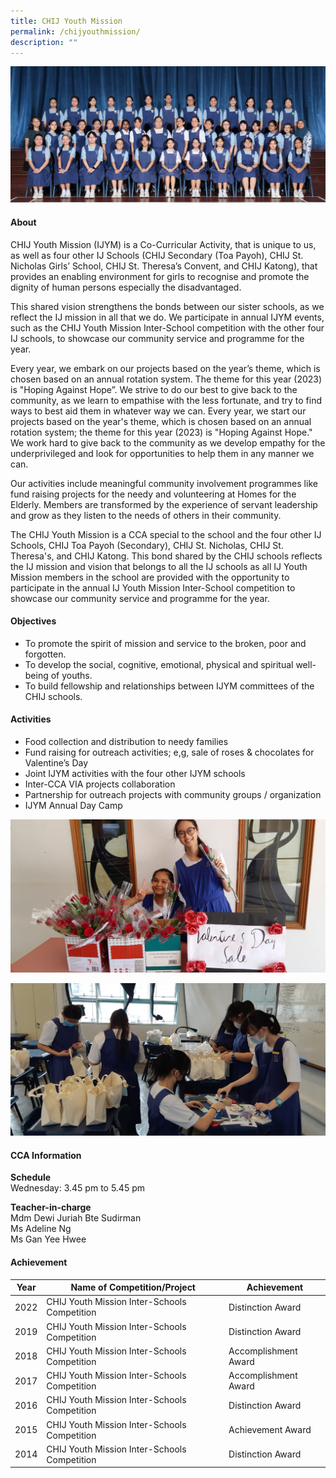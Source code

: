 ```yaml
---
title: CHIJ Youth Mission
permalink: /chijyouthmission/
description: ""
---
```

![](/images/CCA/2023/CHIJ%20YM/chij%20youth%20mission.jpg)

#### **About**
CHIJ Youth Mission (IJYM)&nbsp;is a Co-Curricular Activity, that is unique to us, as well as four other IJ Schools (CHIJ Secondary (Toa Payoh), CHIJ St. Nicholas Girls’ School, CHIJ St. Theresa’s Convent, and CHIJ Katong), that provides an enabling environment for girls to recognise and promote the dignity of human persons especially the disadvantaged.

This shared vision strengthens the bonds between our sister schools, as we reflect the IJ mission in all that we do. We participate in annual IJYM events, such as the CHIJ Youth Mission Inter-School competition with the other four IJ schools, to showcase our community service and programme for the year.

Every year, we embark on our projects based on the year’s theme, which is chosen based on an annual rotation system. The theme for this year (2023) is "Hoping Against Hope”. We strive to do our best to give back to the community, as we learn to empathise with the less fortunate, and try to find ways to best aid them in whatever way we can.
Every year, we start our projects based on the year's theme, which is chosen based on an annual rotation system; the theme for this year (2023) is "Hoping Against Hope." We work hard to give back to the community as we develop empathy for the underprivileged and look for opportunities to help them in any manner we can.

Our activities include meaningful community involvement programmes like fund raising projects for the needy and volunteering at Homes for the Elderly. Members are transformed by the experience of servant leadership and grow as they listen to the needs of others in their community.

  

The CHIJ Youth Mission is a CCA special to the school and the four other IJ Schools, CHIJ Toa Payoh (Secondary), CHIJ St. Nicholas, CHIJ St. Theresa's, and CHIJ Katong. This bond shared by the CHIJ schools reflects the IJ mission and vision that belongs to all the IJ schools as all IJ Youth Mission members in the school are provided with the opportunity to participate in the annual IJ Youth Mission Inter-School competition to showcase our community service and programme for the year.

#### **Objectives**


*   To promote the spirit of mission and service to the broken, poor and forgotten.
*   To develop the social, cognitive, emotional, physical and spiritual well-being of youths.
*   To build fellowship and relationships between IJYM committees of the CHIJ schools.

#### **Activities**


*   Food collection and distribution to needy families
*   Fund raising for outreach activities; e,g, sale of roses &amp; chocolates for Valentine’s Day
*   Joint IJYM activities with the four other IJYM schools
*   Inter-CCA VIA projects collaboration
*   Partnership for outreach projects with community groups / organization
*   IJYM Annual Day Camp

![](/images/CCA/Clubs%20and%20Societies/CHIJ%20Youth%20Mission/C2.jpg)

![](/images/CCA/Clubs%20and%20Societies/CHIJ%20Youth%20Mission/C3.jpg)



#### **CCA Information**

**Schedule**        
<br>Wednesday: 3.45 pm to 5.45 pm <br>

**Teacher-in-charge**
<br>Mdm Dewi Juriah Bte Sudirman <br> Ms Adeline Ng<br>Ms Gan Yee Hwee<br>


#### **Achievement**


| Year | Name of Competition/Project                   | Achievement          |
|------|-----------------------------------------------|----------------------|
| 2022 | CHIJ Youth Mission Inter-Schools Competition  | Distinction Award    |
| 2019 | CHIJ Youth Mission Inter-Schools Competition  | Distinction Award    |
| 2018 | CHIJ Youth Mission Inter-Schools Competition  | Accomplishment Award |
| 2017 | CHIJ Youth Mission Inter-Schools Competition  | Accomplishment Award |
| 2016 | CHIJ Youth Mission Inter-Schools Competition  | Distinction Award    |
| 2015 | CHIJ Youth Mission Inter-Schools Competition  | Achievement Award    |
| 2014 | CHIJ Youth Mission Inter-Schools Competition  | Distinction Award    |